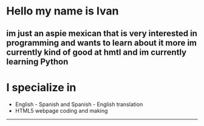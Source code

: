 # Hello my name is Ivan
im just an aspie mexican that is very interested in programming and wants to learn about it more
im currently kind of good at hmtl and im currently learning Python
-------------------------------------------------------------------------------------------------
# I specialize in
- English - Spanish and Spanish - English translation
- HTML5 webpage coding and making
-------------------------------------------------------------------------------------------------
